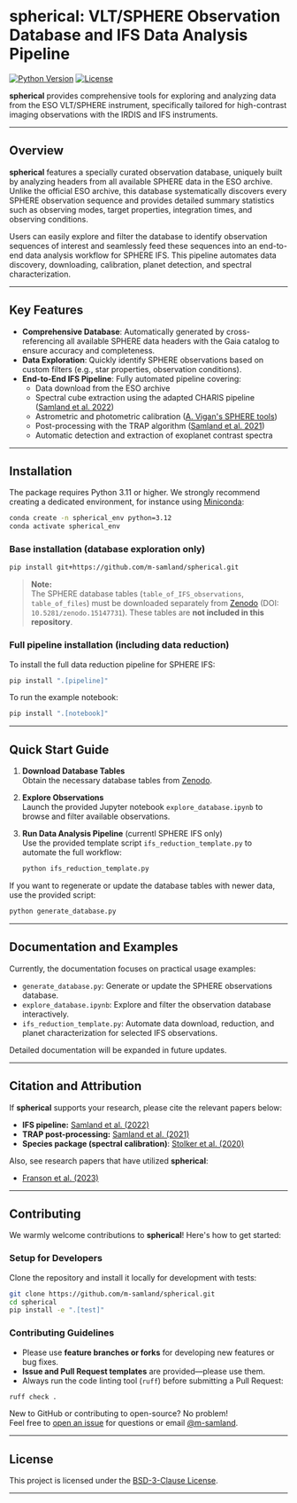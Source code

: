 # spherical: VLT/SPHERE Observation Database and IFS Data Analysis Pipeline

[![Python Version](https://img.shields.io/badge/Python-3.11%20%7C%203.12%20%7C%203.13-brightgreen.svg)](https://github.com/m-samland/spherical)
[![License](https://img.shields.io/badge/License-BSD--3-blue.svg)](https://opensource.org/licenses/BSD-3-Clause)

**spherical** provides comprehensive tools for exploring and analyzing data from the ESO VLT/SPHERE instrument, specifically tailored for high-contrast imaging observations with the IRDIS and IFS instruments.

---

## Overview

**spherical** features a specially curated observation database, uniquely built by analyzing headers from all available SPHERE data in the ESO archive. Unlike the official ESO archive, this database systematically discovers every SPHERE observation sequence and provides detailed summary statistics such as observing modes, target properties, integration times, and observing conditions.

Users can easily explore and filter the database to identify observation sequences of interest and seamlessly feed these sequences into an end-to-end data analysis workflow for SPHERE IFS. This pipeline automates data discovery, downloading, calibration, planet detection, and spectral characterization.

---

## Key Features

- **Comprehensive Database**: Automatically generated by cross-referencing all available SPHERE data headers with the Gaia catalog to ensure accuracy and completeness.
- **Data Exploration**: Quickly identify SPHERE observations based on custom filters (e.g., star properties, observation conditions).
- **End-to-End IFS Pipeline**: Fully automated pipeline covering:
  - Data download from the ESO archive
  - Spectral cube extraction using the adapted CHARIS pipeline ([Samland et al. 2022](https://ui.adsabs.harvard.edu/abs/2022A%26A...668A..84S/abstract))
  - Astrometric and photometric calibration ([A. Vigan's SPHERE tools](https://github.com/avigan/SPHERE))
  - Post-processing with the TRAP algorithm ([Samland et al. 2021](https://ui.adsabs.harvard.edu/abs/2017AJ....154....7G/abstract))
  - Automatic detection and extraction of exoplanet contrast spectra

---

## Installation

The package requires Python 3.11 or higher. We strongly recommend creating a dedicated environment, for instance using [Miniconda](https://conda.io/miniconda):

```bash
conda create -n spherical_env python=3.12
conda activate spherical_env
```

### Base installation (database exploration only)

```bash
pip install git+https://github.com/m-samland/spherical.git
```

> **Note:**  
> The SPHERE database tables (`table_of_IFS_observations`, `table_of_files`) must be downloaded separately from [Zenodo](https://zenodo.org/10.5281/zenodo.15147731) (DOI: `10.5281/zenodo.15147731`). These tables are **not included in this repository**.

### Full pipeline installation (including data reduction)

To install the full data reduction pipeline for SPHERE IFS:

```bash
pip install ".[pipeline]"
```

To run the example notebook:

```bash
pip install ".[notebook]"
```

---

## Quick Start Guide

1. **Download Database Tables**  
   Obtain the necessary database tables from [Zenodo](https://zenodo.org/10.5281/zenodo.15147731).

2. **Explore Observations**  
   Launch the provided Jupyter notebook `explore_database.ipynb` to browse and filter available observations.

3. **Run Data Analysis Pipeline** (currentl SPHERE IFS only)  
   Use the provided template script `ifs_reduction_template.py` to automate the full workflow:
   ```bash
   python ifs_reduction_template.py
   ```

If you want to regenerate or update the database tables with newer data, use the provided script:

```bash
python generate_database.py
```

---

## Documentation and Examples

Currently, the documentation focuses on practical usage examples:

- `generate_database.py`: Generate or update the SPHERE observations database.
- `explore_database.ipynb`: Explore and filter the observation database interactively.
- `ifs_reduction_template.py`: Automate data download, reduction, and planet characterization for selected IFS observations.

Detailed documentation will be expanded in future updates.

---

## Citation and Attribution

If **spherical** supports your research, please cite the relevant papers below:

- **IFS pipeline:** [Samland et al. (2022)](https://ui.adsabs.harvard.edu/abs/2022A%26A...668A..84S/abstract)
- **TRAP post-processing:** [Samland et al. (2021)](https://ui.adsabs.harvard.edu/abs/2017AJ....154....7G/abstract)
- **Species package (spectral calibration)**: [Stolker et al. (2020)](https://ui.adsabs.harvard.edu/abs/2020A%26A...635A.182S/abstract)

Also, see research papers that have utilized **spherical**:

- [Franson et al. (2023)](https://ui.adsabs.harvard.edu/abs/2023AJ....165...39F/abstract)

---

## Contributing

We warmly welcome contributions to **spherical**! Here's how to get started:

### Setup for Developers

Clone the repository and install it locally for development with tests:

```bash
git clone https://github.com/m-samland/spherical.git
cd spherical
pip install -e ".[test]"
```

### Contributing Guidelines

- Please use **feature branches or forks** for developing new features or bug fixes.
- **Issue and Pull Request templates** are provided—please use them.
- Always run the code linting tool (`ruff`) before submitting a Pull Request:

```bash
ruff check .
```

New to GitHub or contributing to open-source? No problem!  
Feel free to [open an issue](https://github.com/m-samland/spherical/issues) for questions or email [@m-samland](https://github.com/m-samland).

---

## License

This project is licensed under the [BSD-3-Clause License](https://opensource.org/licenses/BSD-3-Clause).

---